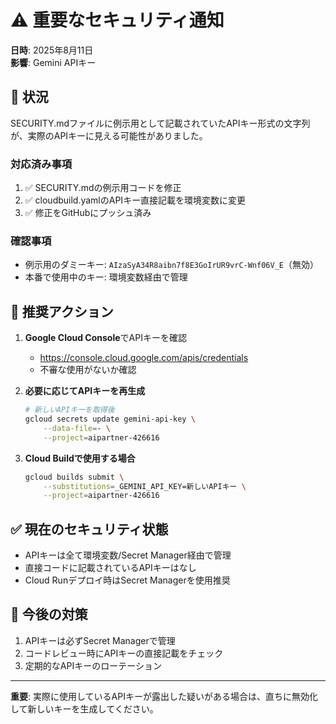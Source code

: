 # ⚠️ 重要なセキュリティ通知

**日時**: 2025年8月11日  
**影響**: Gemini APIキー

## 📌 状況

SECURITY.mdファイルに例示用として記載されていたAPIキー形式の文字列が、実際のAPIキーに見える可能性がありました。

### 対応済み事項

1. ✅ SECURITY.mdの例示用コードを修正
2. ✅ cloudbuild.yamlのAPIキー直接記載を環境変数に変更
3. ✅ 修正をGitHubにプッシュ済み

### 確認事項

- 例示用のダミーキー: `AIzaSyA34R8aibn7f8E3GoIrUR9vrC-Wnf06V_E`（無効）
- 本番で使用中のキー: 環境変数経由で管理

## 🔐 推奨アクション

1. **Google Cloud Console**でAPIキーを確認
   - https://console.cloud.google.com/apis/credentials
   - 不審な使用がないか確認

2. **必要に応じてAPIキーを再生成**
   ```bash
   # 新しいAPIキーを取得後
   gcloud secrets update gemini-api-key \
       --data-file=- \
       --project=aipartner-426616
   ```

3. **Cloud Buildで使用する場合**
   ```bash
   gcloud builds submit \
       --substitutions=_GEMINI_API_KEY=新しいAPIキー \
       --project=aipartner-426616
   ```

## ✅ 現在のセキュリティ状態

- APIキーは全て環境変数/Secret Manager経由で管理
- 直接コードに記載されているAPIキーはなし
- Cloud Runデプロイ時はSecret Managerを使用推奨

## 📝 今後の対策

1. APIキーは必ずSecret Managerで管理
2. コードレビュー時にAPIキーの直接記載をチェック
3. 定期的なAPIキーのローテーション

---

**重要**: 実際に使用しているAPIキーが露出した疑いがある場合は、直ちに無効化して新しいキーを生成してください。